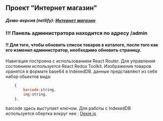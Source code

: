 ## Проект "Интернет магазин"
##### Демо-версия (netlify): [Интернет магазин](https://alex078567.github.io/sultan_ecommerce/)
### !!! Панель администратора находится по адресу /admin
#### !! Для того, чтобы обновить список товаров в каталоге, после того как его изменил администратор, необходимо обновить страницу.
Навигация построена с использованием React Router.
Для управления состоянием используется React Redux Toolkit.
Изображения товаров хранятся в формате base64 в IndexedDB.
данные представляют из себя набор обьектов вида:

```javascript
	{
		barcode:string,
		img:string,
	},
```

barcode здесь выступает ключом.
Для работы с IndexedDB используется обертка вокруг нее : [Dexie.js](https://dexie.org/)

